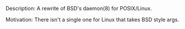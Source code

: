 Description:
A rewrite of BSD's daemon(8) for POSIX/Linux.

Motivation:
There isn't a single one for Linux that takes
BSD style args.
